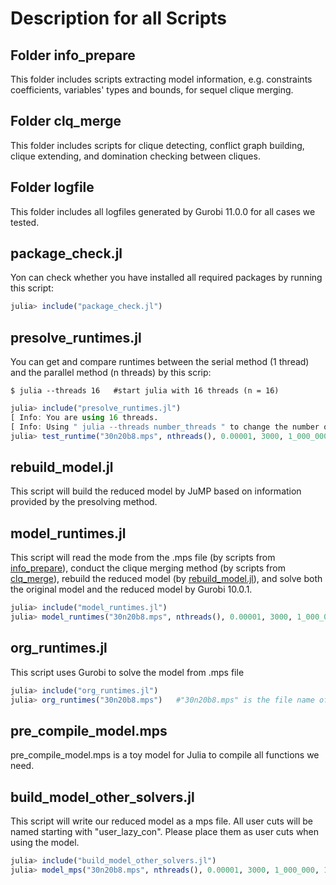 # Description for all Scripts

## Folder info_prepare

This folder includes scripts extracting model information, e.g. constraints coefficients, variables' types and bounds, for sequel clique merging.

## Folder clq_merge

This folder includes scripts for clique detecting, conflict graph building, clique extending, and domination checking between cliques.

## Folder logfile

This folder includes all logfiles generated by Gurobi 11.0.0 for all cases we tested.

## package_check.jl

Yon can check whether you have installed all required packages by running this script:
```julia
julia> include("package_check.jl")
```

## presolve_runtimes.jl

You can get and compare runtimes between the serial method (1 thread) and the parallel method (n threads) by this scrip:
```
$ julia --threads 16   #start julia with 16 threads (n = 16)
```
```julia
julia> include("presolve_runtimes.jl")
[ Info: You are using 16 threads.
[ Info: Using " julia --threads number_threads " to change the number of threads.
julia> test_runtime("30n20b8.mps", nthreads(), 0.00001, 3000, 1_000_000, 100_000)   #"30n20b8.mps" is the file name of the model.
```


## rebuild_model.jl

This script will build the reduced model by JuMP based on information provided by the presolving method.

## model_runtimes.jl

This script will read the mode from the .mps file (by scripts from [info_prepare](/src/info_prepare)), conduct the clique merging method (by scripts from [clq_merge](/src/clq_merge)), rebuild the reduced model (by [rebuild_model.jl](/src/rebuild_model.jl)), and solve both the original model and the reduced model by Gurobi 10.0.1.
```julia
julia> include("model_runtimes.jl")
julia> model_runtimes("30n20b8.mps", nthreads(), 0.00001, 3000, 1_000_000, 100_000)   #"30n20b8.mps" is the file name of the model.
```

## org_runtimes.jl

This script uses Gurobi to solve the model from .mps file
```julia
julia> include("org_runtimes.jl")
julia> org_runtimes("30n20b8.mps")   #"30n20b8.mps" is the file name of the model.
```

## pre_compile_model.mps
pre_compile_model.mps is a toy model for Julia to compile all functions we need.

## build_model_other_solvers.jl

This script will write our reduced model as a mps file. All user cuts will be named starting with "user_lazy_con". Please place them as user cuts when using the model.
```julia
julia> include("build_model_other_solvers.jl")
julia> model_mps("30n20b8.mps", nthreads(), 0.00001, 3000, 1_000_000, 100_000)
```
